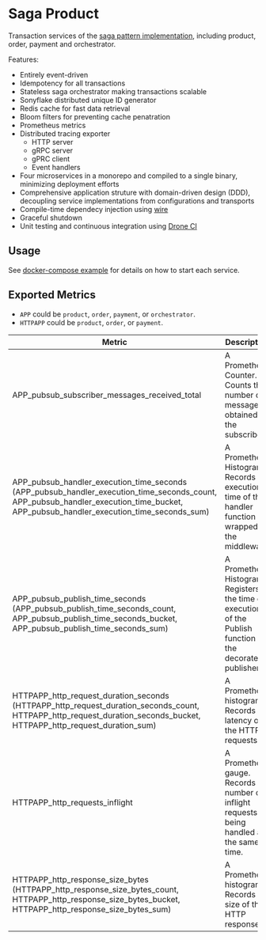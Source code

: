 # Saga Product
Transaction services of the [saga pattern implementation](https://github.com/minghsu0107/saga-example), including product, order, payment and orchestrator.

Features:
- Entirely event-driven
- Idempotency for all transactions
- Stateless saga orchestrator making transactions scalable
- Sonyflake distributed unique ID generator
- Redis cache for fast data retrieval
- Bloom filters for preventing cache penatration
- Prometheus metrics
- Distributed tracing exporter
  - HTTP server
  - gRPC server
  - gPRC client
  - Event handlers
- Four microservices in a monorepo and compiled to a single binary, minimizing deployment efforts
- Comprehensive application struture with domain-driven design (DDD), decoupling service implementations from configurations and transports
- Compile-time dependecy injection using [wire](https://github.com/google/wire)
- Graceful shutdown
- Unit testing and continuous integration using [Drone CI](https://www.drone.io)
## Usage
See [docker-compose example](https://github.com/minghsu0107/saga-example/blob/main/docker-compose.yaml) for details on how to start each service.
## Exported Metrics
- `APP` could be `product`, `order`, `payment`, or `orchestrator`.
- `HTTPAPP` could be `product`, `order`, or `payment`.

| Metric                                                                                                                                   | Description                                                                                                 | Labels                                                           |
| ---------------------------------------------------------------------------------------------------------------------------------------- | ----------------------------------------------------------------------------------------------------------- | ---------------------------------------------------------------- |
| APP_pubsub_subscriber_messages_received_total                                                                                                       | A Prometheus Counter. Counts the number of messages obtained by the subscriber.                             | `acked` ("acked" or "nacked"), `handler_name`, `subscriber_name` |
| APP_pubsub_handler_execution_time_seconds (APP_pubsub_handler_execution_time_seconds_count, APP_pubsub_handler_execution_time_bucket, APP_pubsub_handler_execution_time_seconds_sum) | A Prometheus Histogram. Records the execution time of the handler function wrapped by the middleware.       | `handler_name`, `success` ("true" or "false")                    |
| APP_pubsub_publish_time_seconds (APP_pubsub_publish_time_seconds_count, APP_pubsub_publish_time_seconds_bucket, APP_pubsub_publish_time_seconds_sum)                                 | A Prometheus Histogram. Registers the time of execution of the Publish function of the decorated publisher. | `handler_name`, `success` ("true" or "false"), `publisher_name`  |
| HTTPAPP_http_request_duration_seconds (HTTPAPP_http_request_duration_seconds_count, HTTPAPP_http_request_duration_seconds_bucket, HTTPAPP_http_request_duration_sum)     | A Prometheus histogram. Records the latency of the HTTP requests.                                           | `code`, `handler`, `method`                                      |
| HTTPAPP_http_requests_inflight                                                                                                                   | A Prometheus gauge. Records the number of inflight requests being handled at the same time.                 | `code`, `handler`, `method`                                      |
| HTTPAPP_http_response_size_bytes (HTTPAPP_http_response_size_bytes_count, HTTPAPP_http_response_size_bytes_bucket, HTTPAPP_http_response_size_bytes_sum)                 | A Prometheus histogram. Records the size of the HTTP responses.                                             | `handler`                                                        |
